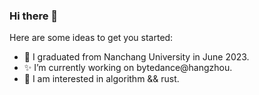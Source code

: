 ### Hi there 👋

<!--
**Peterliang233/Peterliang233** is a ✨ _special_ ✨ repository because its `README.md` (this file) appears on your GitHub profile.
-->

Here are some ideas to get you started:

- 🔭 I graduated from Nanchang University in June 2023.
- ✨ I’m currently working on bytedance@hangzhou.
- 🌱 I am interested in algorithm && rust.
